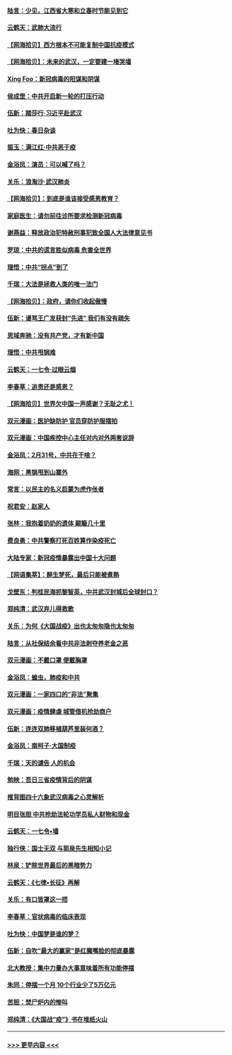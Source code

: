 #### [陆言：少见，江西省大寒和立春时节能见到它](../pages/nsc993/n11939983.md?t=03150202) 
#### [云鹤天：武肺大流行](../pages/nsc993/n11939902.md?t=03150202) 
#### [【网海拾贝】西方根本不可能复制中国抗疫模式](../pages/nsc993/n11939725.md?t=03150202) 
#### [【网海拾贝】：未来的武汉，一定要建一堵哭墙](../pages/nsc993/n11938684.md?t=03150202) 
#### [Xing Foo：新冠病毒的阳谋和阴谋](../pages/nsc993/n11936086.md?t=03150202) 
#### [侯成罡：中共开启新一轮的打压行动](../pages/nsc993/n11935730.md?t=03150202) 
#### [伍新：踏莎行‧习近平赴武汉](../pages/nsc993/n11935157.md?t=03150202) 
#### [吐为快：春日杂谈](../pages/nsc993/n11934776.md?t=03150202) 
#### [振玉：满江红‧中共恶于疫](../pages/nsc993/n11934647.md?t=03150202) 
#### [金浴凤：演员：可以喊了吗？](../pages/nsc993/n11934602.md?t=03150202) 
#### [关乐：浪淘沙·武汉肺炎](../pages/nsc993/n11931792.md?t=03150202) 
#### [【网海拾贝】：到底是谁该接受感恩教育？](../pages/nsc993/n11931552.md?t=03150202) 
#### [家庭医生：请勿前往诊所要求检测新冠病毒](../pages/nsc993/n11929190.md?t=03150202) 
#### [谢燕益：释放政治犯特赦刑事犯致全国人大法律意见书](../pages/nsc993/n11928978.md?t=03150202) 
#### [罗琼：中共的谎言胜似病毒 危害全世界](../pages/nsc993/n11922636.md?t=03150202) 
#### [理悟：中共“拐点”到了](../pages/nsc993/n11928496.md?t=03150202) 
#### [千瑞：大法是拯救人类的唯一法门](../pages/nsc993/n11927637.md?t=03150202) 
#### [【网海拾贝】：政府，请你们收起傲慢](../pages/nsc993/n11926932.md?t=03150202) 
#### [伍新：谩骂王广发获封“先进” 我们有没有疏失](../pages/nsc993/n11926101.md?t=03150202) 
#### [思域奔驰：没有共产党，才有新中国](../pages/nsc993/n11926058.md?t=03150202) 
#### [理悟：中共甩锅难](../pages/nsc993/n11925355.md?t=03150202) 
#### [云鹤天：一七令·过眼云烟](../pages/nsc993/n11925284.md?t=03150202) 
#### [李春草：追责还是感恩？](../pages/nsc993/n11925274.md?t=03150202) 
#### [【网海拾贝】世界欠中国一声感谢？无耻之尤！](../pages/nsc993/n11925239.md?t=03150202) 
#### [双元漫画：医护缺防护 官员穿防护服摆拍](../pages/nsc993/n11923899.md?t=03150202) 
#### [双元漫画：中国疾控中心主任对内对外两套说辞](../pages/nsc993/n11921994.md?t=03150202) 
#### [金浴凤：2月31号，中共在干啥？](../pages/nsc993/n11922706.md?t=03150202) 
#### [海网：黑锅甩到山寨外](../pages/nsc993/n11922688.md?t=03150202) 
#### [常言：以民主的名义启蒙为虎作伥者](../pages/nsc993/n11922217.md?t=03150202) 
#### [祝君安：赵家人](../pages/nsc993/n11922209.md?t=03150202) 
#### [张林：我抱着奶奶的遗体 颠簸几十里](../pages/nsc993/n11920945.md?t=03150202) 
#### [费良勇：中共警察打死百姓算作染疫死亡](../pages/nsc993/n11919264.md?t=03150202) 
#### [大陆专家：新冠疫情暴露出中国十大问题](../pages/nsc993/n11919187.md?t=03150202) 
#### [【网语集萃】：醉生梦死，最后只能被煮熟](../pages/nsc993/n11918994.md?t=03150202) 
#### [戈壁东：判桂民海抓黎智英，中共武汉封城后全球封口？](../pages/nsc993/n11917982.md?t=03150202) 
#### [郑纯清：武汉弃儿得救歌](../pages/nsc993/n11917881.md?t=03150202) 
#### [关乐：为何《大国战疫》出也太匆匆隐也太匆匆](../pages/nsc993/n11917792.md?t=03150202) 
#### [陆言：从社保结余看中共非法剥夺养老金之恶](../pages/nsc993/n11917084.md?t=03150202) 
#### [双元漫画：不戴口罩 便戴胸罩](../pages/nsc993/n11916447.md?t=03150202) 
#### [金浴凤：蝗虫，肺疫和中共](../pages/nsc993/n11916904.md?t=03150202) 
#### [双元漫画：一家四口的“非法”聚集](../pages/nsc993/n11916378.md?t=03150202) 
#### [双元漫画：疫情肆虐 城管借机抢劫商户](../pages/nsc993/n11916310.md?t=03150202) 
#### [伍新：连连双肺移植葫芦里装何酒？](../pages/nsc993/n11913667.md?t=03150202) 
#### [金浴凤：南柯子·大国制疫](../pages/nsc993/n11913657.md?t=03150202) 
#### [千瑞：天的谴告  人的机会](../pages/nsc993/n11913309.md?t=03150202) 
#### [勉映：吾日三省疫情背后的阴谋](../pages/nsc993/n11913079.md?t=03150202) 
#### [推背图四十六象武汉病毒之心灵解析](../pages/nsc993/n11911761.md?t=03150202) 
#### [明目张胆 中共抢劫法轮功学员私人财物和现金](../pages/nsc993/n11910262.md?t=03150202) 
#### [云鹤天：一七令▪墙](../pages/nsc993/n11910627.md?t=03150202) 
#### [独行侠：国士无双 与郭泉先生相知小记](../pages/nsc993/n11910613.md?t=03150202) 
#### [林泉：铲除世界最后的黑暗势力](../pages/nsc993/n11909320.md?t=03150202) 
#### [云鹤天：《七律▪长征》再解](../pages/nsc993/n11909327.md?t=03150202) 
#### [关乐：有口皆罩这一捂](../pages/nsc993/n11908393.md?t=03150202) 
#### [李春草：官状病毒的临床表现](../pages/nsc993/n11908339.md?t=03150202) 
#### [吐为快：中国梦是谁的梦？](../pages/nsc993/n11906564.md?t=03150202) 
#### [伍新：自吹“最大的赢家”是红魔嘴脸的彻底暴露](../pages/nsc993/n11906407.md?t=03150202) 
#### [北大教授：集中力量办大事意味着所有功能停摆](../pages/nsc993/n11904800.md?t=03150202) 
#### [朱同：停摆一个月 10个行业少了5万亿元](../pages/nsc993/n11904498.md?t=03150202) 
#### [苦胆：焚尸炉内的惨叫](../pages/nsc993/n11904479.md?t=03150202) 
#### [郑纯清：《大国战“疫”》书在堆纸火山](../pages/nsc993/n11904450.md?t=03150202) 

----
#### [ >>> 更早内容 <<< ](../indexes/nsc993-earlier.md)
